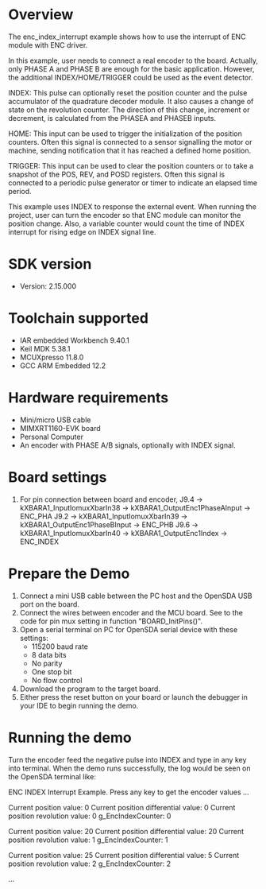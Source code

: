 Overview
========

The enc_index_interrupt example shows how to use the interrupt of ENC module with ENC driver.

In this example, user needs to connect a real encoder to the board. Actually, only PHASE A and PHASE B are enough for the basic application. However, the additional INDEX/HOME/TRIGGER could be used as the event detector. 

INDEX: This pulse can optionally reset the position counter and the pulse accumulator of the quadrature decoder module. It also causes a change of state on the revolution counter. The direction of this change, increment or decrement, is calculated from the PHASEA and PHASEB inputs.

HOME: This input can be used to trigger the initialization of the position counters. Often this signal is connected to a sensor signalling the motor or machine, sending notification that it has reached a defined home position.

TRIGGER: This input can be used to clear the position counters or to take a snapshot of the POS, REV, and POSD registers. Often this signal is connected to a periodic pulse generator or timer to indicate an elapsed time period.

This example uses INDEX to response the external event. When running the project, user can turn the encoder so that ENC module can monitor the position change. Also, a variable counter would count the time of INDEX interrupt for rising edge on INDEX signal line.


SDK version
===========
- Version: 2.15.000

Toolchain supported
===================
- IAR embedded Workbench  9.40.1
- Keil MDK  5.38.1
- MCUXpresso  11.8.0
- GCC ARM Embedded  12.2

Hardware requirements
=====================
- Mini/micro USB cable
- MIMXRT1160-EVK board
- Personal Computer
- An encoder with PHASE A/B signals, optionally with INDEX signal.

Board settings
==============
1. For pin connection between board and encoder,
      J9.4 -> kXBARA1_InputIomuxXbarIn38 -> kXBARA1_OutputEnc1PhaseAInput -> ENC_PHA
      J9.2 -> kXBARA1_InputIomuxXbarIn39 -> kXBARA1_OutputEnc1PhaseBInput -> ENC_PHB
      J9.6 -> kXBARA1_InputIomuxXbarIn40 -> kXBARA1_OutputEnc1Index -> ENC_INDEX


Prepare the Demo
================
1.  Connect a mini USB cable between the PC host and the OpenSDA USB port on the board.
2.  Connect the wires between encoder and the MCU board. See to the code for pin mux setting in function "BOARD_InitPins()".
3.  Open a serial terminal on PC for OpenSDA serial device with these settings:
    - 115200 baud rate
    - 8 data bits
    - No parity
    - One stop bit
    - No flow control
4.  Download the program to the target board.
5.  Either press the reset button on your board or launch the debugger in your IDE to begin running the demo.

Running the demo
================
Turn the encoder feed the negative pulse into INDEX and type in any key into terminal.
When the demo runs successfully, the log would be seen on the OpenSDA terminal like:

ENC INDEX Interrupt Example.
Press any key to get the encoder values ...

Current position value: 0
Current position differential value: 0
Current position revolution value: 0
g_EncIndexCounter: 0

Current position value: 20
Current position differential value: 20
Current position revolution value: 1
g_EncIndexCounter: 1

Current position value: 25
Current position differential value: 5
Current position revolution value: 2
g_EncIndexCounter: 2

...


